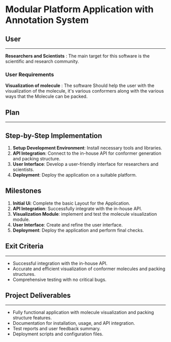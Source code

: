 # Modular Platform Application with Annotation System
## User
-----

**Researchers and Scientists** : The main target for this software is the scientific and research community.

### User Requirements
**Visualization of molecule** : The software Should help the user with the visualization of the molecule, it's various conformers along with the various ways that the Molecule can be packed.


## Plan
---
## Step-by-Step Implementation
1. **Setup Development Environment**: Install necessary tools and libraries.
2. **API Integration**: Connect to the in-house API for conformer generation and packing structure.
3. **User Interface**: Develop a user-friendly interface for researchers and scientists.
4. **Deployment**: Deploy the application on a suitable platform.

## Milestones
1. **Initial Ui**: Complete the basic Layout for the Application.
2. **API Integration**: Successfully integrate with the in-house API.
3. **Visualization Module**: implement and test the molecule visualization module.
4. **User Interface**: Create and refine the user interface.
5. **Deployment**: Deploy the application and perform final checks.

## Exit Criteria
--- 
- Successful integration with the in-house API.
- Accurate and efficient visualization of conformer molecules and packing structures.
- Comprehensive testing with no critical bugs.

## Project Deliverables
--- 
- Fully functional application with molecule visualization and packing structure features.
- Documentation for installation, usage, and API integration.
- Test reports and user feedback summary.
- Deployment scripts and configuration files.

